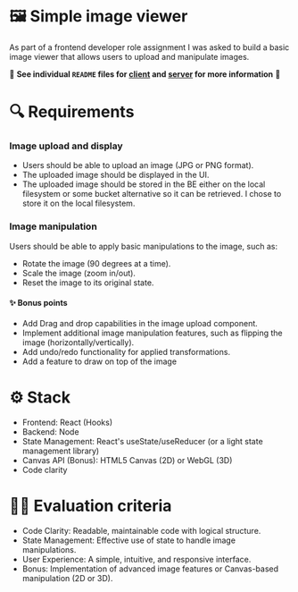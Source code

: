 # 🖼️ Simple image viewer

As part of a frontend developer role assignment I was asked to build a basic image viewer that allows users to upload and manipulate images.

🚨 <strong>See individual `README` files for [client](./client/README.md) and [server](./server/README.md) for more information</strong> 🚨

# 🔍 Requirements

### Image upload and display

- Users should be able to upload an image (JPG or PNG format).
- The uploaded image should be displayed in the UI.
- The uploaded image should be stored in the BE either on the local filesystem or some bucket alternative so it can be retrieved.
  I chose to store it on the local filesystem.

### Image manipulation

Users should be able to apply basic manipulations to the image, such as:

- Rotate the image (90 degrees at a time).
- Scale the image (zoom in/out).
- Reset the image to its original state.

#### ✨ Bonus points

- Add Drag and drop capabilities in the image upload component.
- Implement additional image manipulation features, such as flipping the image
  (horizontally/vertically).
- Add undo/redo functionality for applied transformations.
- Add a feature to draw on top of the image

# ⚙️ Stack

- Frontend: React (Hooks)
- Backend: Node
- State Management: React's useState/useReducer (or a light state management library)
- Canvas API (Bonus): HTML5 Canvas (2D) or WebGL (3D)
- Code clarity

# 🧑‍🏫 Evaluation criteria

- Code Clarity: Readable, maintainable code with logical structure.
- State Management: Effective use of state to handle image manipulations.
- User Experience: A simple, intuitive, and responsive interface.
- Bonus: Implementation of advanced image features or Canvas-based manipulation (2D or
  3D).
